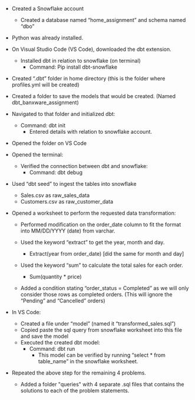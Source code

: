 - Created a Snowflake account
  - Created a database named “home_assignment” and schema named “dbo”

-	Python was already installed.

-	On Visual Studio Code (VS Code), downloaded the dbt extension.
    -	Installed dbt in relation to snowflake (on terminal)
        - Command: Pip install dbt-snowflake

-	Created “.dbt” folder in home directory (this is the folder where profiles.yml will be created)

-	Created a folder to save the models that would be created. (Named dbt_banxware_assignment)

-	Navigated to that folder and initialized dbt:
    -	Command: dbt init
        -	Entered details with relation to snowflake account.

-	Opened the folder on VS Code

-	Opened the terminal:
    -	Verified the connection between dbt and snowflake:
        -	Command: dbt debug

-	Used “dbt seed” to ingest the tables into snowflake
    -	Sales.csv as raw_sales_data
    -	Customers.csv as raw_customer_data

-	Opened a worksheet to perform the requested data transformation:
    -	Performed modification on the order_date column to fit the format into MM/DD/YYYY (date) from varchar. 
    -	Used the keyword “extract” to get the year, month and day.
        -	Extract(year from order_date)   [did the same for month and day]

    -	Used the keyword “sum” to calculate the total sales for each order.
        -	Sum(quantity * price)

      -	Added a condition stating “order_status = Completed” as we will only consider those rows as completed orders. (This will ignore the “Pending” and “Cancelled” orders)

-	In VS Code:
    -	Created a file under “model” (named it “transformed_sales.sql”)
    -	Copied paste the sql query from snowflake worksheet into this file and save the model
    -	Executed the created dbt model:
        -	Command: dbt run
            -	This model can be verified by running “select * from table_name” in the snowflake worksheet.

-	Repeated the above step for the remaining 4 problems.
    - Added a folder "queries" with 4 separate .sql files that contains the solutions to each of the problem statements.  

